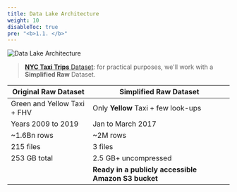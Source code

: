 ```yaml
---
title: Data Lake Architecture
weight: 10
disableToc: true
pre: "<b>1.1. </b>"
---
```



![Data Lake Architecture](/images/architecture/architecture.png?width=50pc)


> [**NYC Taxi Trips** Dataset](https://www1.nyc.gov/site/tlc/about/tlc-trip-record-data.page): for practical purposes, we'll work with a **Simplified Raw** Dataset.

| Original Raw Dataset | Simplified Raw Dataset |
|-----------------------------|--|
| Green and Yellow Taxi + FHV | Only **Yellow** Taxi + few look-ups |
| Years 2009 to 2019 | Jan to March 2017 |
| ~1.6Bn rows        | ~2M rows |
| 215 files          | 3 files |
| 253 GB total       | 2.5 GB+ uncompressed |
|             | **Ready in a publicly accessible Amazon S3 bucket** |